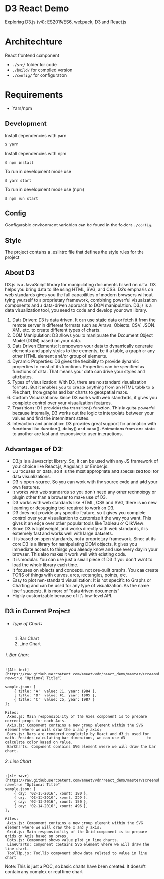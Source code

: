 D3 React Demo
==============

Exploring D3.js (v4): ES2015/ES6, webpack, D3 and React.js


# Architechture
React frontend component

- `./src/` 	folder for code 
- `./build/` 	for compiled version
- `./config/` for configuration

# Requirements
- Yarn/npm

## Development

Install dependencies with yarn

```
$ yarn
```
Install dependencies with npm

```
$ npm install
```

To run in development mode use 
```
$ yarn start
```

To run in development mode use (npm)
```
$ npm run start
```

## Config
Configurable environment variables can be found in the folders `./config`.

## Style
The project contains a .eslintrc file that defines the style rules for the project.

## About D3
D3.js is a JavaScript library for manipulating documents based on data. D3 helps you bring data to life using HTML, SVG, and CSS. D3’s emphasis on web standards gives you the full capabilities of modern browsers without tying yourself to a proprietary framework, combining powerful visualization components and a data-driven approach to DOM manipulation.
D3.js is a data visualization tool, you need to code and develop your own library.

1. Data Driven: D3 is data driven. It can use static data or fetch it from the remote server in different formats such as Arrays, Objects, CSV, JSON, XML etc. to create different types of charts.
2. DOM Manipulation: D3 allows you to manipulate the Document Object Model (DOM) based on your data.
3. Data Driven Elements: It empowers your data to dynamically generate elements and apply styles to the elements, be it a table, a graph or any other HTML element and/or group of elements.
4. Dynamic Properties: D3 gives the flexibility to provide dynamic properties to most of its functions. Properties can be specified as functions of data. That means your data can drive your styles and attributes.
5. Types of visualization: With D3, there are no standard visualization formats. But it enables you to create anything from an HTML table to a Pie chart, from graphs and bar charts to geospatial maps.
6. Custom Visualizations: Since D3 works with web standards, it gives you complete control over your visualization features.
7. Transitions: D3 provides the transition() function. This is quite powerful because internally, D3 works out the logic to interpolate between your values and find the intermittent states.
8. Interaction and animation: D3 provides great support for animation with functions like duration(), delay() and ease(). Animations from one state to another are fast and responsive to user interactions.

## Advantages of D3:
- D3.js is a Javascript library. So, it can be used with any JS framework of your choice like React.js, Angular.js or Ember.js.
- D3 focuses on data, so it is the most appropriate and specialized tool for data visualizations.
- D3 is open-source. So you can work with the source code and add your own features.
- It works with web standards so you don't need any other technology or plugin other than a browser to make use of D3.
- D3 works with web standards like HTML, CSS and SVG, there is no new learning or debugging tool required to work on D3.
- D3 does not provide any specific feature, so it gives you complete control over your visualization to customize it the way you want. This gives it an edge over other popular tools like Tableau or QlikView.
- Since D3 is lightweight, and works directly with web standards, it is extremely fast and works well with large datasets.
- It is based on open standards, not a proprietary framework. Since at its core D3 is a library for manipulating DOM objects, it gives you immediate access to things you already know and use every day in your browser. This also makes it work well with existing code.
- It is modular. You can use just a small piece of D3 if you don't want to load the whole library each time.
- It focuses on objects and concepts, not pre-built graphs. You can create TONS of things with curves, arcs, rectangles, points, etc.
- Easy to plot non-standard visualization: It is not specific to Graphs or Charting and can be used for any type of visualization. As the name itself suggests, it is more of “data driven documents” 
- Highly customizable because of it’s low-level API.

## D3 in Current Project
- ###### Type of Charts
    1. Bar Chart
    2. Line Chart

###### 1. Bar Chart
    ![Alt text](https://raw.githubusercontent.com/ameetvvdn/react_demo/master/screenshots/BarChart.JPG?raw=true "Optional Title")

    sample.json: [
        { title: 'A', value: 21, year: 1984 },
        { title: 'B', value: 81, year: 1985 },
        { title: 'C', value: 25, year: 1987 }
    ];
    
    Files: 
     Axes.js: Main responsibility of the Axes component is to prepare correct props for each Axis.
     Axis.js: Component contains a new group element within the SVG element where we will draw the x and y axis;
     Bars.js: Bars are rendered completely by React and d3 is used for math. Besides calculating bar dimensions, we can use d3          to calculate color based on value. 
     BarCharts: Component contains SVG element where we will draw the bar chart.

###### 2. Line Chart
    ![Alt text](https://raw.githubusercontent.com/ameetvvdn/react_demo/master/screenshots/LineChart.JPG?raw=true "Optional Title")
    sample.json: [
        { day: '02-11-2016', count: 180 },
        { day: '02-12-2016', count: 250 },
        { day: '02-13-2016', count: 150 },
        { day: '02-14-2016', count: 496 },
    ];

    Files: 
     Axis.js: Component contains a new group element within the SVG element where we will draw the x and y axis;
     Grid.js: Main responsibility of the Grid component is to prepare grids on Axis based on props. 
     Dots.js: Component shows value plot in line charts.
     LineCharts: Component contains SVG element where we will draw the line chart.
     ToolTip.js: ToolTip component show data related to value in line chart 


Note: This is just a POC, so basic charts have been created. It doesn't contain any complex or real time chart.